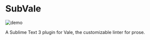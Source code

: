 # SubVale

![demo](https://cloud.githubusercontent.com/assets/8785025/23323929/ca6566e6-fa9f-11e6-906a-f0b43833995e.png)

A Sublime Text 3 plugin for Vale, the customizable linter for prose.
